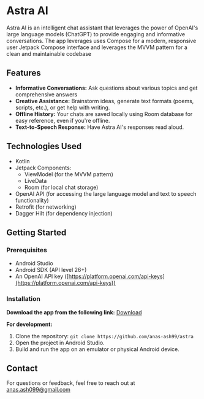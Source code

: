 # Astra AI

Astra AI is an intelligent chat assistant that leverages the power of OpenAI's large language models (ChatGPT) to provide engaging and informative conversations. The app leverages uses Compose for a modern, responsive user Jetpack Compose interface and leverages the MVVM pattern for a clean and maintainable codebase

## Features

* **Informative Conversations:** Ask questions about various topics and get comprehensive answers
* **Creative Assistance:**  Brainstorm ideas, generate text formats (poems, scripts, etc.), or get help with writing.
* **Offline History:** Your chats  are saved locally using Room database for easy reference, even if you're offline.
* **Text-to-Speech Response:** Have Astra AI's responses read aloud.

## Technologies Used


* Kotlin
* Jetpack Components:
  * ViewModel (for the MVVM pattern)
  * LiveData
  * Room (for local chat storage)
* OpenAI API (for accessing the large language model and text to speech functionality)
* Retrofit (for networking)
* Dagger Hilt (for dependency injection)


## Getting Started

### Prerequisites

* Android Studio
* Android SDK (API level 26+)
* An OpenAI API key ([https://platform.openai.com/api-keys](https://platform.openai.com/api-keys))

### Installation

**Download the app from the following link:**
[Download](https://drive.google.com/file/d/1_tqIBW0OBINfHRBWzFIXp9_pb0Uk6qtN/view?usp=sharing)

**For development:**

1. Clone the repository: `git clone https://github.com/anas-ash99/astra`
2. Open the project in Android Studio.
3. Build and run the app on an emulator or physical Android device.

## Contact

For questions or feedback, feel free to reach out at anas.ash099@gmail.com
